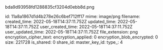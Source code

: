 bda9d93958fd1288835cf3204d0ebb8d.png

id: 11a8a1867d1d4b278e26c6bef712ff17
mime: image/png
filename: 
created_time: 2022-05-18T14:37:11.752Z
updated_time: 2022-05-18T14:37:11.752Z
user_created_time: 2022-05-18T14:37:11.752Z
user_updated_time: 2022-05-18T14:37:11.752Z
file_extension: png
encryption_cipher_text: 
encryption_applied: 0
encryption_blob_encrypted: 0
size: 221728
is_shared: 0
share_id: 
master_key_id: 
type_: 4